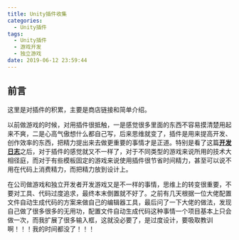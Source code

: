 ```yaml
---
title: Unity插件收集
categories:
  - Unity插件
tags:
  - Unity插件
  - 游戏开发
  - 独立游戏
date: 2019-06-12 23:59:44
---
```


## 前言
这里是对插件的积累，主要是商店链接和简单介绍。

以前做游戏的时候，对用插件很抵触，一是感觉很多里面的东西不容易摸清楚用起来不爽，二是心高气傲想什么都自己写，后来思维就变了，插件是用来提高开发、创作效率的东西，把精力提出来去做更重要的事情才是正道。特别是看了这篇[**开发日志**](https://zhuanlan.zhihu.com/p/64524598)之后，对于插件的感觉就又不一样了，对于不同类型的游戏来说所用的技术大相径庭，而对于有些模板固定的游戏来说使用插件很节省时间精力，甚至可以说不用在代码上消费精力，而把精力放到设计上。

在公司做游戏和独立开发者开发游戏又是不一样的事情，思维上的转变很重要，不要对工具、代码过度追求，最终本末倒置就不好了。之前有几天根据一位大佬配置文件自动生成代码的方案来做自己的编辑器工具，最后问了一下大佬的做法，发现自己做了很多很多的无用功，配置文件自动生成代码这种事情一个项目基本上只会做一次，而我扩展了很多输入框，这就没必要了，是过度设计，要吸取教训啊！！！我的时间都没了！！！
<!--more-->


